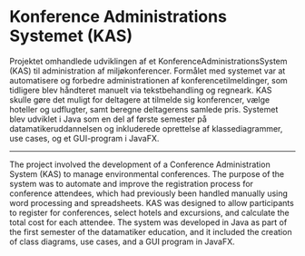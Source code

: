 # Konference Administrations Systemet (KAS)

Projektet omhandlede udviklingen af et KonferenceAdministrationsSystem (KAS) til administration af miljøkonferencer. 
Formålet med systemet var at automatisere og forbedre administrationen af konferencetilmeldinger, som tidligere blev håndteret manuelt via tekstbehandling og regneark. 
KAS skulle gøre det muligt for deltagere at tilmelde sig konferencer, vælge hoteller og udflugter, samt beregne deltagerens samlede pris. 
Systemet blev udviklet i Java som en del af første semester på datamatikeruddannelsen og inkluderede oprettelse af klassediagrammer, use cases, og et GUI-program i JavaFX​.

----------------------------------------------------------------------------------------------------------------------------------------------------------------------------
The project involved the development of a Conference Administration System (KAS) to manage environmental conferences. 
The purpose of the system was to automate and improve the registration process for conference attendees, which had previously been handled manually using word processing and spreadsheets. 
KAS was designed to allow participants to register for conferences, select hotels and excursions, and calculate the total cost for each attendee. 
The system was developed in Java as part of the first semester of the datamatiker education, and it included the creation of class diagrams, use cases, and a GUI program in JavaFX.

